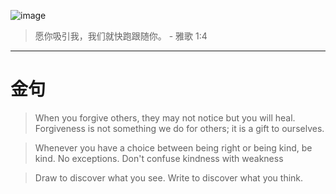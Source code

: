 
![image](https://github.com/peng-mi/peng-mi.github.io/assets/3978495/c6979d16-1f4a-4ab5-aef4-2a3923e4e778)

> 愿你吸引我，我们就快跑跟随你。 - 雅歌 1:4

-----

# 金句
> When you forgive others, they may not notice but you will heal.
> Forgiveness is not something we do for others; it is a gift to ourselves.

> Whenever you have a choice between being right or being kind, be kind.
> No exceptions. Don't confuse kindness with weakness

> Draw to discover what you see.
> Write to discover what you think.
